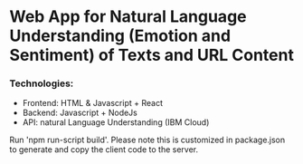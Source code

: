 # Web App for Natural Language Understanding (Emotion and Sentiment) of Texts and URL Content

### Technologies:
  - Frontend: HTML & Javascript + React
  - Backend: Javascript + NodeJs
  - API: natural Language Understanding (IBM Cloud)


Run 'npm run-script build'. Please note this is customized in package.json to generate and copy the client code to the server.
 
